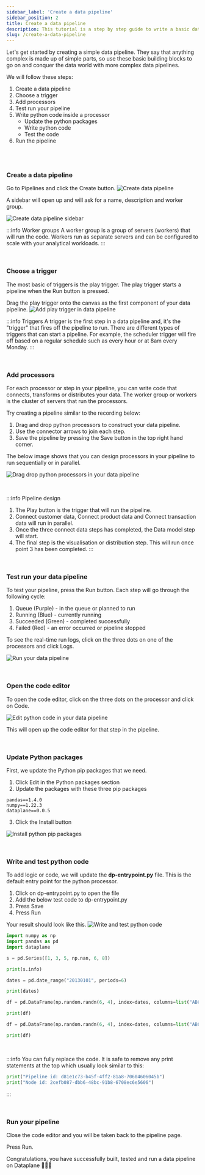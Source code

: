 ```yaml
---
sidebar_label: 'Create a data pipeline'
sidebar_position: 2
title: Create a data pipeline
description: This tutorial is a step by step guide to write a basic data pipeline using Dataplane. 
slug: /create-a-data-pipeline
---
```


Let's get started by creating a simple data pipeline. They say that anything complex is made up of simple parts, so use these basic building blocks to go on and conquer the data world with more complex data pipelines. 

We will follow these steps:
1. Create a data pipeline
2. Choose a trigger
3. Add processors
4. Test run your pipeline
5. Write python code inside a processor
    - Update the python packages
    - Write python code
    - Test the code
6. Run the pipeline

<br />
<br />

### Create a data pipeline

Go to Pipelines and click the Create button.
![Create data pipeline](/img/get-started/create_pipeline_1.png)
<br />

A sidebar will open up and will ask for a name, description and worker group. <br />

![Create data pipeline sidebar](/img/get-started/create_pipeline_sidebar.png)

:::info Worker groups
A worker group is a group of servers (workers) that will run the code. Workers run as separate servers and can be configured to scale with your analytical workloads. 
:::

<br />

### Choose a trigger

The most basic of triggers is the play trigger. The play trigger starts a pipeline when the Run button is pressed. 

Drag the play trigger onto the canvas as the first component of your data pipeline.
![Add play trigger in data pipeline](/img/get-started/add-play-trigger.png)

:::info Triggers
A trigger is the first step in a data pipeline and, it's the "trigger" that fires off the pipeline to run. There are different types of triggers that can start a pipeline. For example, the scheduler trigger will fire off based on a regular schedule such as every hour or at 8am every Monday.
:::

<br />

### Add processors

For each processor or step in your pipeline, you can write code that connects, transforms or distributes your data. The worker group or workers is the cluster of servers that run the processors.<br />

Try creating a pipeline similar to the recording below:
1. Drag and drop python processors to construct your data pipeline. 
2. Use the connector arrows to join each step. 
3. Save the pipeline by pressing the Save button in the top right hand corner.

The below image shows that you can design processors in your pipeline to run sequentially or in parallel.

![Drag drop python processors in your data pipeline](/img/get-started/drag_drop_processors.gif)

<br />

:::info Pipeline design
1. The Play button is the trigger that will run the pipeline.
2. Connect customer data, Connect product data and Connect transaction data will run in parallel.
3. Once the three connect data steps has completed, the Data model step will start.
4. The final step is the visualisation or distribution step. This will run once point 3 has been completed.
:::

<br />

### Test run your data pipeline

To test your pipeline, press the Run button. Each step will go through the following cycle:
1. Queue (Purple) - in the queue or planned to run
2. Running (Blue) - currently running
3. Succeeded (Green) - completed successfully
4. Failed (Red) - an error occurred or pipeline stopped

To see the real-time run logs, click on the three dots on one of the processors and click Logs.

![Run your data pipeline](/img/get-started/running-pipeline.png)

<br />

### Open the code editor

To open the code editor, click on the three dots on the processor and click on Code.

![Edit python code in your data pipeline](/img/get-started/edit-code.png)

This will open up the code editor for that step in the pipeline.



<br />

### Update Python packages

First, we update the Python pip packages that we need.

1. Click Edit in the Python packages section
2. Update the packages with these three pip packages
```
pandas==1.4.0
numpy==1.22.3
dataplane==0.0.5
```
3. Click the Install button

![Install python pip packages](/img/get-started/install-python-packages.png)

<br />

### Write and test python code

To add logic or code, we will update the **dp-entrypoint.py** file. This is the default entry point for the python processor.

1. Click on dp-entrypoint.py to open the file
2. Add the below test code to dp-entrypoint.py
2. Press Save
3. Press Run


Your result should look like this.
![Write and test python code](/img/get-started/edit-python-code.png)


```python
import numpy as np
import pandas as pd
import dataplane

s = pd.Series([1, 3, 5, np.nan, 6, 8])

print(s.info)

dates = pd.date_range("20130101", periods=6)

print(dates)

df = pd.DataFrame(np.random.randn(6, 4), index=dates, columns=list("ABCD"))

print(df)

df = pd.DataFrame(np.random.randn(6, 4), index=dates, columns=list("ABCD"))

print(df)
```
<br />

:::info
You can fully replace the code. It is safe to remove any print statements at the top which usually look similar to this: 
```python
print("Pipeline id: d81e1c73-b45f-4ff2-81a8-70604606045b")
print("Node id: 2cefb087-dbb6-48bc-91b8-6708ec6e5606")
```
:::

<br />

### Run your pipeline

Close the code editor and you will be taken back to the pipeline page. <br />

Press Run. <br />

Congratulations, you have successfully built, tested and run a data pipeline on Dataplane 🎉🎉🎉



